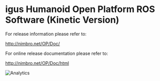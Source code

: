 igus Humanoid Open Platform ROS Software (Kinetic Version)
========================================

For release information please refer to:

http://nimbro.net/OP/Doc/

For online release documentation please refer to:

http://nimbro.net/OP/Doc/html

![Analytics](https://ga-beacon.appspot.com/UA-85678594-1/chromeskel_a/readme?pixel)
